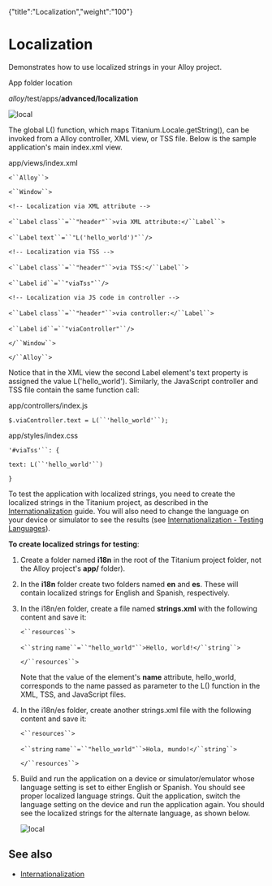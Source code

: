 {"title":"Localization","weight":"100"} 

# Localization

Demonstrates how to use localized strings in your Alloy project.

App folder location

_alloy_/test/apps/**advanced/localization**

![local](/Images/appc/download/attachments/41845663/local.png)

The global L() function, which maps Titanium.Locale.getString(), can be invoked from a Alloy controller, XML view, or TSS file. Below is the sample application's main index.xml view.

app/views/index.xml

`<``Alloy``>`

`<``Window``>`

`<!-- Localization via XML attribute -->`

`<``Label`  `class``=``"header"``>via XML attribute:</``Label``>`

`<``Label`  `text``=``"L('hello_world')"``/>`

`<!-- Localization via TSS -->`

`<``Label`  `class``=``"header"``>via TSS:</``Label``>`

`<``Label`  `id``=``"viaTss"``/>`

`<!-- Localization via JS code in controller -->`

`<``Label`  `class``=``"header"``>via controller:</``Label``>`

`<``Label`  `id``=``"viaController"``/>`

`</``Window``>`

`</``Alloy``>`

Notice that in the XML view the second Label element's text property is assigned the value L('hello\_world'). Similarly, the JavaScript controller and TSS file contain the same function call:

app/controllers/index.js

`$.viaController.text = L(``'hello_world'``);`

app/styles/index.css

`'#viaTss'``: {`

`text: L(``'hello_world'``)`

`}`

To test the application with localized strings, you need to create the localized strings in the Titanium project, as described in the [Internationalization](/docs/appc/Titanium_SDK/Titanium_SDK_How-tos/Cross-Platform_Mobile_Development_In_Titanium/Internationalization/) guide. You will also need to change the language on your device or simulator to see the results (see [Internationalization - Testing Languages](/docs/appc/Titanium_SDK/Titanium_SDK_How-tos/Cross-Platform_Mobile_Development_In_Titanium/Internationalization/#TestingLanguages)).

**To create localized strings for testing**:

1.  Create a folder named **i18n** in the root of the Titanium project folder, not the Alloy project's **app/** folder).
    
2.  In the **i18n** folder create two folders named **en** and **es**. These will contain localized strings for English and Spanish, respectively.
    
3.  In the i18n/en folder, create a file named **strings.xml** with the following content and save it:
    
    `<``resources``>`
    
    `<``string`  `name``=``"hello_world"``>Hello, world!</``string``>`
    
    `</``resources``>`
    
    Note that the value of the <string> element's **name** attribute, hello\_world, corresponds to the name passed as parameter to the L() function in the XML, TSS, and JavaScript files.
    
4.  In the i18n/es folder, create another strings.xml file with the following content and save it:
    
    `<``resources``>`
    
    `<``string`  `name``=``"hello_world"``>Hola, mundo!</``string``>`
    
    `</``resources``>`
    
5.  Build and run the application on a device or simulator/emulator whose language setting is set to either English or Spanish. You should see proper localized language strings. Quit the application, switch the language setting on the device and run the application again. You should see the localized strings for the alternate language, as shown below.
    
    ![local](/Images/appc/download/attachments/41845663/local.png)

## See also

*   [Internationalization](/docs/appc/Titanium_SDK/Titanium_SDK_How-tos/Cross-Platform_Mobile_Development_In_Titanium/Internationalization/)